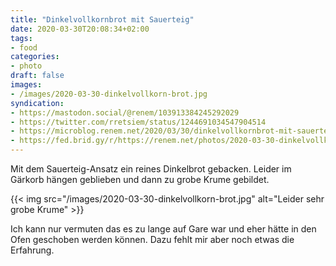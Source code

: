 ```yaml
---
title: "Dinkelvollkornbrot mit Sauerteig"
date: 2020-03-30T20:08:34+02:00
tags:
- food
categories:
- photo
draft: false
images:
- /images/2020-03-30-dinkelvollkorn-brot.jpg
syndication:
- https://mastodon.social/@renem/103913384245292029
- https://twitter.com/rretsiem/status/1244691034547904514
- https://microblog.renem.net/2020/03/30/dinkelvollkornbrot-mit-sauerteigmit.html
- https://fed.brid.gy/r/https://renem.net/photos/2020-03-30-dinkelvollkornbrot/
---
```


Mit dem Sauerteig-Ansatz ein reines Dinkelbrot gebacken. Leider im Gärkorb hängen geblieben und dann zu grobe Krume gebildet.

{{< img src="/images/2020-03-30-dinkelvollkorn-brot.jpg" alt="Leider sehr grobe Krume" >}}

<!--more-->

Ich kann nur vermuten das es zu lange auf Gare war und eher hätte in den Ofen geschoben werden können. Dazu fehlt mir aber noch etwas die Erfahrung.